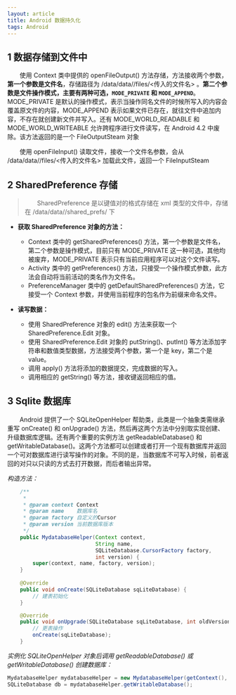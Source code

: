 ```yaml
---
layout: article
title: Android 数据持久化
tags: Android
---
```


## 1 数据存储到文件中

&emsp;&emsp;使用 Context 类中提供的 openFileOutput() 方法存储，方法接收两个参数，**第一个参数是文件名**，存储路径为 /data/data/<package name>/files/<传入的文件名> 。**第二个参数是文件操作模式，主要有两种可选，`MODE_PRIVATE` 和 `MODE_APPEND`**。MODE_PRIVATE 是默认的操作模式，表示当操作同名文件的时候所写入的内容会覆盖原文件的内容，MODE_APPEND 表示如果文件已存在，就往文件中追加内容，不存在就创建新文件并写入。还有 MODE_WORLD_READABLE 和 MODE_WORLD_WRITEABLE 允许跨程序进行文件读写，在 Android 4.2 中废除。该方法返回的是一个 FileOutputSteam 对象

&emsp;&emsp;使用 openFileInput() 读取文件，接收一个文件名参数，会从 /data/data/<package name>/files/<传入的文件名> 加载此文件，返回一个 FileInputSteam

## 2 SharedPreference 存储

>&emsp;&emsp;SharedPreference 是以键值对的格式存储在 xml 类型的文件中，存储在 /data/data/<package name>/shared_prefs/ 下

- **获取 SharedPreference 对象的方法：**
  - Context 类中的 getSharedPreferences() 方法，第一个参数是文件名，第二个参数是操作模式，目前只有 MODE_PRIVATE 这一种可选，其他均被废弃，MODE_PRIVATE 表示只有当前应用程序可以对这个文件读写。
  - Activity 类中的 getPreferences() 方法，只接受一个操作模式参数，此方法会自动将当前活动的类名作为文件名。
  - PreferenceManager 类中的 getDefaultSharedPreferences() 方法，它接受一个 Context 参数，并使用当前程序的包名作为前缀来命名文件。

- **读写数据：**

  - 使用 SharedPreference 对象的 edit() 方法来获取一个 SharedPreference.Edit 对象。
  - 使用 SharedPreference.Edit 对象的 putString()、putInt() 等方法添加字符串和数值类型数据，方法接受两个参数，第一个是 key，第二个是 value。
  - 调用 apply() 方法将添加的数据提交，完成数据的写入。
  - 调用相应的 getString() 等方法，接收键返回相应的值。

## 3 Sqlite 数据库

&emsp;&emsp;Android 提供了一个 SQLiteOpenHelper 帮助类，此类是一个抽象类需继承重写 onCreate() 和 onUpgrade() 方法，然后再这两个方法中分别取实现创建、升级数据库逻辑。还有两个重要的实例方法 getReadableDatabase() 和 getWritableDatabase()。这两个方法都可以创建或者打开一个现有数据库并返回一个可对数据库进行读写操作的对象。不同的是，当数据库不可写入时候，前者返回的对只以只读的方式去打开数据，而后者输出异常。

*构造方法：*
```java
    /**
     *
     * @param context Context
     * @param name    数据库名
     * @param factory 自定义的Cursor
     * @param version 当前数据库版本
     */
    public MydatabaseHelper(Context context,
                            String name,
                            SQLiteDatabase.CursorFactory factory,
                            int version) {
        super(context, name, factory, version);
    }
    
    @Override
    public void onCreate(SQLiteDatabase sqLiteDatabase) {
        // 建表初始化
    }

    @Override
    public void onUpgrade(SQLiteDatabase sqLiteDatabase, int oldVersion, int newVersion) {
        // 更表操作
        onCreate(sqLiteDatabase);
    }
```
*实例化 SQLiteOpenHelper 对象后调用 getReadableDatabase() 或 getWritableDatabase() 创建数据库：*
```java
MydatabaseHelper mydatabaseHelper = new MydatabaseHelper(getContext(), "DBname.db", null, 1);
SQLiteDatabase db = mydatabaseHelper.getWritableDatabase();
```